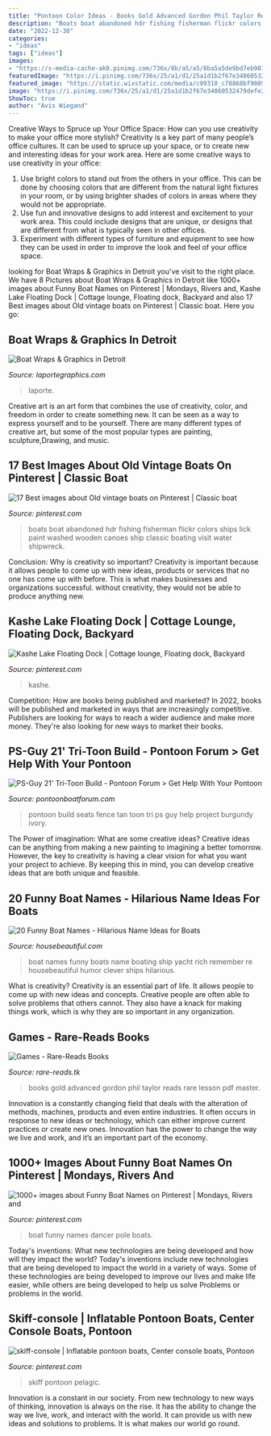 ```yaml
---
title: "Pontoon Color Ideas - Books Gold Advanced Gordon Phil Taylor Reads Rare Lesson Pdf Master"
description: "Boats boat abandoned hdr fishing fisherman flickr colors ships lick paint washed wooden canoes ship classic boating visit water shipwreck"
date: "2022-12-30"
categories:
- "ideas"
tags: ["ideas"]
images:
- "https://s-media-cache-ak0.pinimg.com/736x/8b/a5/a5/8ba5a5de9bd7eb98792f1b85ff0520c4.jpg"
featuredImage: "https://i.pinimg.com/736x/25/a1/d1/25a1d1b2f67e34860532479defe29479.jpg"
featured_image: "https://static.wixstatic.com/media/c09310_c78868bf90894cd1b052b52fb042acd1~mv2_d_2736_1580_s_2.jpg/v1/fill/w_1000,h_577,al_c,q_90,usm_0.66_1.00_0.01/c09310_c78868bf90894cd1b052b52fb042acd1~mv2_d_2736_1580_s_2.jpg"
image: "https://i.pinimg.com/736x/25/a1/d1/25a1d1b2f67e34860532479defe29479.jpg"
ShowToc: true
author: "Avis Wiegand"
---
```



Creative Ways to Spruce up Your Office Space: How can you use creativity to make your office more stylish?
Creativity is a key part of many people’s office cultures. It can be used to spruce up your space, or to create new and interesting ideas for your work area. Here are some creative ways to use creativity in your office: 
1. Use bright colors to stand out from the others in your office. This can be done by choosing colors that are different from the natural light fixtures in your room, or by using brighter shades of colors in areas where they would not be appropriate. 
2. Use fun and innovative designs to add interest and excitement to your work area. This could include designs that are unique, or designs that are different from what is typically seen in other offices. 
3. Experiment with different types of furniture and equipment to see how they can be used in order to improve the look and feel of your office space.

	

		
looking for Boat Wraps &amp; Graphics in Detroit you've visit to the right place. We have 8 Pictures about Boat Wraps &amp; Graphics in Detroit like 1000+ images about Funny Boat Names on Pinterest | Mondays, Rivers and, Kashe Lake Floating Dock | Cottage lounge, Floating dock, Backyard and also 17 Best images about Old vintage boats on Pinterest | Classic boat. Here you go:
		
    
## Boat Wraps &amp; Graphics In Detroit

<img loading=lazy src="https://static.wixstatic.com/media/c09310_c78868bf90894cd1b052b52fb042acd1~mv2_d_2736_1580_s_2.jpg/v1/fill/w_1000,h_577,al_c,q_90,usm_0.66_1.00_0.01/c09310_c78868bf90894cd1b052b52fb042acd1~mv2_d_2736_1580_s_2.jpg" onerror="this.onerror=null;this.src='https://tse4.mm.bing.net/th?id=OIP.tXQaK1-BOJNFcXoUgaH9TAHaER&amp;pid=15.1';" alt="Boat Wraps &amp; Graphics in Detroit">

_Source: laportegraphics.com_

>laporte. 

	

Creative art is an art form that combines the use of creativity, color, and freedom in order to create something new. It can be seen as a way to express yourself and to be yourself. There are many different types of creative art, but some of the most popular types are painting, sculpture,Drawing, and music.

    
## 17 Best Images About Old Vintage Boats On Pinterest | Classic Boat

<img loading=lazy src="https://s-media-cache-ak0.pinimg.com/736x/8b/a5/a5/8ba5a5de9bd7eb98792f1b85ff0520c4.jpg" onerror="this.onerror=null;this.src='https://tse3.mm.bing.net/th?id=OIP.WBlVcmswyAn7VCylpd2qPwAAAA&amp;pid=15.1';" alt="17 Best images about Old vintage boats on Pinterest | Classic boat">

_Source: pinterest.com_

>boats boat abandoned hdr fishing fisherman flickr colors ships lick paint washed wooden canoes ship classic boating visit water shipwreck. 

	

Conclusion: Why is creativity so important?
Creativity is important because it allows people to come up with new ideas, products or services that no one has come up with before. This is what makes businesses and organizations successful. without creativity, they would not be able to produce anything new.

    
## Kashe Lake Floating Dock | Cottage Lounge, Floating Dock, Backyard

<img loading=lazy src="https://i.pinimg.com/736x/46/dd/61/46dd61969370f573bf5e3207b2632623--floating-dock-lakes.jpg" onerror="this.onerror=null;this.src='https://tse3.mm.bing.net/th?id=OIP.SjDP_ShepU01wGEf0vVBNAHaE8&amp;pid=15.1';" alt="Kashe Lake Floating Dock | Cottage lounge, Floating dock, Backyard">

_Source: pinterest.com_

>kashe. 

	

Competition: How are books being published and marketed?
In 2022, books will be published and marketed in ways that are increasingly competitive. Publishers are looking for ways to reach a wider audience and make more money. They're also looking for new ways to market their books.

    
## PS-Guy 21&#039; Tri-Toon Build - Pontoon Forum &gt; Get Help With Your Pontoon

<img loading=lazy src="http://www.pontoonboatforum.com/uploads/3020/2012-10-27_12.29.18.jpg" onerror="this.onerror=null;this.src='https://tse4.mm.bing.net/th?id=OIP.zvtgLBJ4-amQydn9-qZZjgHaFj&amp;pid=15.1';" alt="PS-Guy 21&#039; Tri-Toon Build - Pontoon Forum &gt; Get Help With Your Pontoon">

_Source: pontoonboatforum.com_

>pontoon build seats fence tan toon tri ps guy help project burgundy ivory. 

	

The Power of imagination: What are some creative ideas?
Creative ideas can be anything from making a new painting to imagining a better tomorrow. However, the key to creativity is having a clear vision for what you want your project to achieve. By keeping this in mind, you can develop creative ideas that are both unique and feasible.

    
## 20 Funny Boat Names - Hilarious Name Ideas For Boats

<img loading=lazy src="https://hips.hearstapps.com/hbu.h-cdn.co/assets/16/29/768x384/landscape-1468872836-index-funny-boat-name-3.jpg?resize=1200:*" onerror="this.onerror=null;this.src='https://tse3.mm.bing.net/th?id=OIP.l_6ElzF0MX1OVKc3uAdQhQHaDt&amp;pid=15.1';" alt="20 Funny Boat Names - Hilarious Name Ideas for Boats">

_Source: housebeautiful.com_

>boat names funny boats name boating ship yacht rich remember re housebeautiful humor clever ships hilarious. 

	

What is creativity?
Creativity is an essential part of life. It allows people to come up with new ideas and concepts. Creative people are often able to solve problems that others cannot. They also have a knack for making things work, which is why they are so important in any organization.

    
## Games - Rare-Reads Books

<img loading=lazy src="https://images-na.ssl-images-amazon.com/images/I/41HsCo58c3L._SX323_BO1,204,203,200_.jpg" onerror="this.onerror=null;this.src='https://tse1.mm.bing.net/th?id=OIP.obA2UeTtZ7GdamOJpLDQ5QAAAA&amp;pid=15.1';" alt="Games - Rare-Reads Books">

_Source: rare-reads.tk_

>books gold advanced gordon phil taylor reads rare lesson pdf master. 

	

Innovation is a constantly changing field that deals with the alteration of methods, machines, products and even entire industries. It often occurs in response to new ideas or technology, which can either improve current practices or create new ones. Innovation has the power to change the way we live and work, and it’s an important part of the economy.

    
## 1000+ Images About Funny Boat Names On Pinterest | Mondays, Rivers And

<img loading=lazy src="https://s-media-cache-ak0.pinimg.com/736x/21/92/12/219212d01649b1d6811845d952cee758.jpg" onerror="this.onerror=null;this.src='https://tse4.mm.bing.net/th?id=OIP.up0QInLlmfSssMfjCZR4lQHaFj&amp;pid=15.1';" alt="1000+ images about Funny Boat Names on Pinterest | Mondays, Rivers and">

_Source: pinterest.com_

>boat funny names dancer pole boats. 

	

Today's inventions: What new technologies are being developed and how will they impact the world?
Today's inventions include new technologies that are being developed to impact the world in a variety of ways. Some of these technologies are being developed to improve our lives and make life easier, while others are being developed to help us solve Problems or problems in the world.

    
## Skiff-console | Inflatable Pontoon Boats, Center Console Boats, Pontoon

<img loading=lazy src="https://i.pinimg.com/736x/25/a1/d1/25a1d1b2f67e34860532479defe29479.jpg" onerror="this.onerror=null;this.src='https://tse2.mm.bing.net/th?id=OIP.pEvoc_pgQWbW3L0zOkccLAHaJ4&amp;pid=15.1';" alt="skiff-console | Inflatable pontoon boats, Center console boats, Pontoon">

_Source: pinterest.com_

>skiff pontoon pelagic. 

	

Innovation is a constant in our society. From new technology to new ways of thinking, innovation is always on the rise. It has the ability to change the way we live, work, and interact with the world. It can provide us with new ideas and solutions to problems. It is what makes our world go round.


